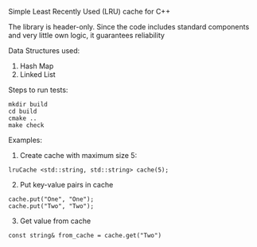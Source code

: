 Simple Least Recently Used (LRU) cache for C++


The library is header-only. Since the code includes standard components and very little own logic, it guarantees reliability


Data Structures used:
1. Hash Map
2. Linked List


Steps to run tests:
```
mkdir build
cd build
cmake ..
make check
```


Examples:

1. Create cache with maximum size 5:
```
lruCache <std::string, std::string> cache(5);
```

2. Put key-value pairs in cache
```
cache.put("One", "One");
cache.put("Two", "Two");
```

3. Get value from cache
```
const string& from_cache = cache.get("Two")
```

